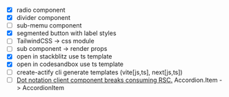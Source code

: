 - [x] radio component
- [x] divider component
- [ ] sub-memu component
- [x] segmented button with label styles
- [ ] TailwindCSS -> css module
- [ ] sub component -> render props
- [x] open in stackblitz use ts template
- [x] open in codesandbox use ts template
- [ ] create-actify cli generate templates (vite[js,ts], next[js,ts])
- [ ] [Dot notation client component breaks consuming RSC.](https://github.com/vercel/next.js/issues/51593)
      Accordion.Item -> AccordionItem
